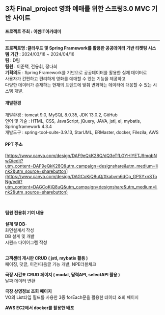 ## 3차 Final_project 영화 예매를 위한 스프링3.0 MVC 기반 사이트
#### 프로젝트 주최 : 이젠IT아카데미
<hr>
<b>프로젝트명 :클라우드 및 Spring Framework를 활용한 공공데이터 기반 티켓팅 시스템</b>
<b>기간</b> : 2024/03/18 ~ 2024/04/16<br>
<b>팀</b> : D팀<br>
<b>팀원</b> : 이준택, 전용휘, 정다희<br>
<b>기획의도</b> : Spring Framework를 기반으로 공공데이터를 활용한 실제 데이터로<br>
사용자가 간편하고 편리하게 영화를 예매할 수 있는 기능을 제공하고<br>
다양한 데이터가 존재하는 현재의 트렌드에 맞춰 변화하는 데이터에 대응할 수 있는 시스템 개발.<br>

#### 개발환경
개발환경 : tomcat 9.0, MySQL 8.0.35, JDK 13.0.2, GitHub<br>
언어 및 기술 : HTML, CSS, JavaScript, jQuery, JAVA, jstl, el, mybatis, Springframework 4.3.4<br>
개발도구 : spring-tool-suite-3.9.13, StarUML, ERMaster, docker, Filezila, AWS

#### PPT 주소
[https://www.canva.com/design/DAF9eQkK28Q/dQ3eTfLGYHlYETJ9mqbNwQ/edit?utm_content=DAF9eQkK28Q&utm_campaign=designshare&utm_medium=link2&utm_source=sharebutton](https://www.canva.com/design/DAGCoKjQ8uQ/Xkabym6dCp_GPSYxnSToNg/edit?utm_content=DAGCoKjQ8uQ&utm_campaign=designshare&utm_medium=link2&utm_source=sharebutton)

<br>
<br>
<b>팀원 전용휘 기여 내용</b><br>
<br>
<b>설계 및 DB-</b><br>
화면설계서 작성<br>
DB 설계 및 개발<br>
시퀀스 다이어그램 작성<br>
<br>


<b>고객센터 게시판 CRUD ( jstl, mybatis 활용 )</b><br>
페이징, 댓글, 이전/다음글 기능 개발, NPE더블체크<br>


<b>극장 시간표 CRUD 페이지 ( modal, 달력API, selectAPI 활용 )</b><br>
날짜 데이터 변환<br>


<b>극장 상영정보 조회 페이지</b><br>
VO의 List타입 필드를 사용한 3중 forEach문을 활용한 데이터 조회 페이지<br>


<b>AWS EC2에서 docker를 활용한 배포</b><br>

